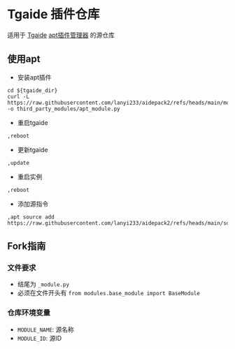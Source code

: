 # Tgaide 插件仓库

适用于 [Tgaide](https://t.me/tgaide_channel) [apt插件管理器](modules/apt_module.py) 的源仓库

## 使用apt

- 安装apt插件

```shell
cd ${tgaide_dir}
curl -L https://raw.githubusercontent.com/lanyi233/aidepack2/refs/heads/main/modules/apt_module.py -o third_party_modules/apt_module.py
```

- 重启tgaide

```text
,reboot
```

- 更新tgaide

```text
,update
```

- 重启实例

```text
,reboot
```

- 添加源指令

```text
,apt source add https://raw.githubusercontent.com/lanyi233/aidepack2/refs/heads/main/source.json
```

## Fork指南

### 文件要求

- 结尾为 `_module.py`
- 必须在文件开头有 `from modules.base_module import BaseModule`

### 仓库环境变量

- `MODULE_NAME`: 源名称
- `MODULE_ID`: 源ID
